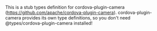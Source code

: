 This is a stub types definition for cordova-plugin-camera (https://github.com/apache/cordova-plugin-camera).
cordova-plugin-camera provides its own type definitions, so you don't need @types/cordova-plugin-camera installed!